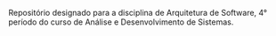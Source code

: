  Repositório designado para a disciplina de Arquitetura de Software, 4° período do curso de Análise e Desenvolvimento de Sistemas.

